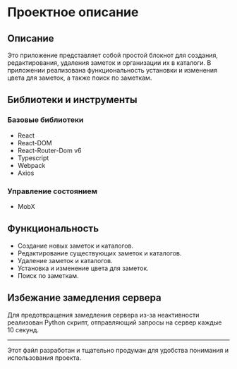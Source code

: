 # Проектное описание

## Описание

Это приложение представляет собой простой блокнот для создания, редактирования, удаления заметок и организации их в каталоги. В приложении реализована функциональность установки и изменения цвета для заметок, а также поиск по заметкам.

## Библиотеки и инструменты

### Базовые библиотеки

- React
- React-DOM
- React-Router-Dom v6
- Typescript
- Webpack
- Axios

### Управление состоянием

- MobX

## Функциональность

- Создание новых заметок и каталогов.
- Редактирование существующих заметок и каталогов.
- Удаление заметок и каталогов.
- Установка и изменение цвета для заметок.
- Поиск по заметкам.

## Избежание замедления сервера

Для предотвращения замедления сервера из-за неактивности реализован Python скрипт, отправляющий запросы на сервер каждые 10 секунд.

---
Этот файл разработан и тщательно продуман для удобства понимания и использования проекта.
